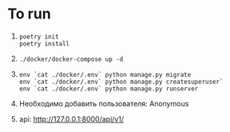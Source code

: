 # To run

1.
    ```
    poetry init
    poetry install
    ```

2. `./docker/docker-compose up -d`

3. 
   ```
   env `cat ./docker/.env` python manage.py migrate
   env `cat ./docker/.env` python manage.py createsuperuser`
   env `cat ./docker/.env` python manage.py runserver
   ```
4. Необходимо добавить пользователя: Anonymous

5. api: http://127.0.0.1:8000/api/v1/
